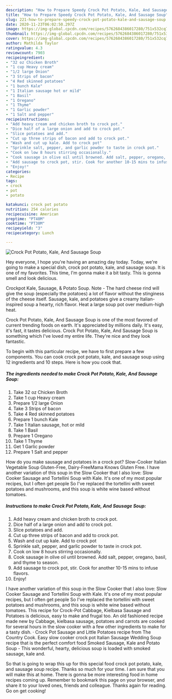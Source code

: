 ```yaml
---
description: "How to Prepare Speedy Crock Pot Potato, Kale, And Sausage Soup"
title: "How to Prepare Speedy Crock Pot Potato, Kale, And Sausage Soup"
slug: 221-how-to-prepare-speedy-crock-pot-potato-kale-and-sausage-soup
date: 2020-11-23T06:02:50.297Z
image: https://img-global.cpcdn.com/recipes/5762684386017280/751x532cq70/crock-pot-potato-kale-and-sausage-soup-recipe-main-photo.jpg
thumbnail: https://img-global.cpcdn.com/recipes/5762684386017280/751x532cq70/crock-pot-potato-kale-and-sausage-soup-recipe-main-photo.jpg
cover: https://img-global.cpcdn.com/recipes/5762684386017280/751x532cq70/crock-pot-potato-kale-and-sausage-soup-recipe-main-photo.jpg
author: Mathilda Taylor
ratingvalue: 4.3
reviewcount: 7903
recipeingredient:
- "32 oz Chicken Broth"
- "1 cup Heavy cream"
- "1/2 large Onion"
- "3 Strips of bacon"
- "4 Red skinned potatoes"
- "1 bunch Kale"
- "1 Italian sausage hot or mild"
- "1 Basil"
- "1 Oregano"
- "1 Thyme"
- "1 Garlic powder"
- "1 Salt and pepper"
recipeinstructions:
- "Add heavy cream and chicken broth to crock pot."
- "Dice half of a large onion and add to crock pot."
- "Slice potatoes and add."
- "Cut up three strips of bacon and add to crock pot."
- "Wash and cut up kale. Add to crock pot"
- "Sprinkle salt, pepper, and garlic powder to taste in crock pot."
- "Cook on low 8 hours stirring occasionally."
- "Cook sausage in olive oil until browned. Add salt, pepper, oregano, basil, and thyme to season."
- "Add sausage to crock pot, stir. Cook for another 10-15 mins to infuse flavors."
- "Enjoy!"
categories:
- Recipe
tags:
- crock
- pot
- potato

katakunci: crock pot potato 
nutrition: 254 calories
recipecuisine: American
preptime: "PT40M"
cooktime: "PT30M"
recipeyield: "3"
recipecategory: Lunch

---
```



![Crock Pot Potato, Kale, And Sausage Soup](https://img-global.cpcdn.com/recipes/5762684386017280/751x532cq70/crock-pot-potato-kale-and-sausage-soup-recipe-main-photo.jpg)

Hey everyone, I hope you're having an amazing day today. Today, we're going to make a special dish, crock pot potato, kale, and sausage soup. It is one of my favorites. This time, I'm gonna make it a bit tasty. This is gonna smell and look delicious.

Crockpot Kale, Sausage, &amp; Potato Soup. Note - The hard cheese rind will give the soup (especially the potatoes) a lot of flavor without the stinginess of the cheese itself. Sausage, kale, and potatoes give a creamy Italian-inspired soup a hearty, rich flavor. Heat a large soup pot over medium-high heat.

Crock Pot Potato, Kale, And Sausage Soup is one of the most favored of current trending foods on earth. It's appreciated by millions daily. It's easy, it's fast, it tastes delicious. Crock Pot Potato, Kale, And Sausage Soup is something which I've loved my entire life. They're nice and they look fantastic.


To begin with this particular recipe, we have to first prepare a few components. You can cook crock pot potato, kale, and sausage soup using 12 ingredients and 10 steps. Here is how you cook that.

<!--inarticleads1-->

##### The ingredients needed to make Crock Pot Potato, Kale, And Sausage Soup:

1. Take 32 oz Chicken Broth
1. Take 1 cup Heavy cream
1. Prepare 1/2 large Onion
1. Take 3 Strips of bacon
1. Take 4 Red skinned potatoes
1. Prepare 1 bunch Kale
1. Take 1 Italian sausage, hot or mild
1. Take 1 Basil
1. Prepare 1 Oregano
1. Take 1 Thyme
1. Get 1 Garlic powder
1. Prepare 1 Salt and pepper


How do you make sausage and potatoes in a crock pot? Slow-Cooker Italian Vegetable Soup Gluten-Free, Dairy-FreeMama Knows Gluten Free. I have another variation of this soup in the Slow Cooker that I also love: Slow Cooker Sausage and Tortellini Soup with Kale. It&#39;s one of my most popular recipes, but I often get people So I&#39;ve replaced the tortellini with sweet potatoes and mushrooms, and this soup is white wine based without tomatoes. 

<!--inarticleads2-->

##### Instructions to make Crock Pot Potato, Kale, And Sausage Soup:

1. Add heavy cream and chicken broth to crock pot.
1. Dice half of a large onion and add to crock pot.
1. Slice potatoes and add.
1. Cut up three strips of bacon and add to crock pot.
1. Wash and cut up kale. Add to crock pot
1. Sprinkle salt, pepper, and garlic powder to taste in crock pot.
1. Cook on low 8 hours stirring occasionally.
1. Cook sausage in olive oil until browned. Add salt, pepper, oregano, basil, and thyme to season.
1. Add sausage to crock pot, stir. Cook for another 10-15 mins to infuse flavors.
1. Enjoy!


I have another variation of this soup in the Slow Cooker that I also love: Slow Cooker Sausage and Tortellini Soup with Kale. It&#39;s one of my most popular recipes, but I often get people So I&#39;ve replaced the tortellini with sweet potatoes and mushrooms, and this soup is white wine based without tomatoes. This recipe for Crock-Pot Cabbage, Kielbasa Sausage and Potatoes is delicious, easy to make and frugal too. An old fashioned recipe made new by Cabbage, kielbasa sausage, potatoes and carrots are cooked for several hours in the slow cooker with a few other ingredients to make for a tasty dish. · Crock Pot Sausage and Little Potatoes recipe from The Country Cook. Easy slow cooker crock pot Italian Sausage Wedding Soup recipe that is the perfect comfort food Smoked Sausage, Kale and Potato Soup - This wonderful, hearty, delicious soup is loaded with smoked sausage, kale and. 

So that is going to wrap this up for this special food crock pot potato, kale, and sausage soup recipe. Thanks so much for your time. I am sure that you will make this at home. There is gonna be more interesting food in home recipes coming up. Remember to bookmark this page on your browser, and share it to your loved ones, friends and colleague. Thanks again for reading. Go on get cooking!
